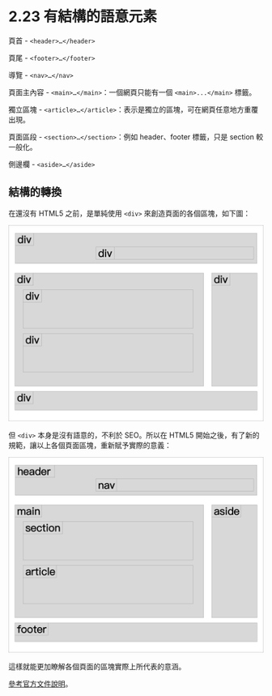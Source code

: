 # 2.23 有結構的語意元素

頁首 - `<header>…</header>`

頁尾 - `<footer>…</footer>`

導覽 - `<nav>…</nav>`

頁面主內容 - `<main>…</main>`：一個網頁只能有一個 `<main>...</main>` 標籤。

獨立區塊 - `<article>…</article>`：表示是獨立的區塊，可在網頁任意地方重覆出現。

頁面區段 - `<section>…</section>`：例如 header、footer 標籤，只是 section 較一般化。

側邊欄 - `<aside>…</aside>`

## 結構的轉換

在還沒有 HTML5 之前，是單純使用 `<div>` 來創造頁面的各個區塊，如下圖：

![早期全部都用 div 來建構主要區塊](../.gitbook/assets/chun-div.png)

但 `<div>` 本身是沒有語意的，不利於 SEO。所以在 HTML5 開始之後，有了新的規範，讓以上各個頁面區塊，重新賦予實際的意義：

![html5 版本之後，新增多個語意標籤](../.gitbook/assets/html5-xin-jie-gou-.png)

這樣就能更加瞭解各個頁面的區塊實際上所代表的意涵。

[參考官方文件說明](https://www.w3schools.com/html/html5\_semantic\_elements.asp)。
